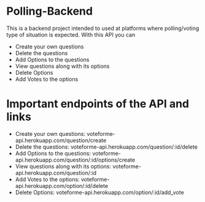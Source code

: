 # Polling-Backend

This is a backend project intended to used at platforms where polling/voting type of situation is expected. With this API you can
- Create your own questions
- Delete the questions
- Add Options to the questions
- View questions along with its options
- Delete Options
- Add Votes to the options

# Important endpoints of the API and links
- Create your own questions: voteforme-api.herokuapp.com/question/create
- Delete the questions: voteforme-api.herokuapp.com/question/:id/delete
- Add Options to the questions: voteforme-api.herokuapp.com/question/:id/options/create
- View questions along with its options: voteforme-api.herokuapp.com/question/:id
- Add Votes to the options: voteforme-api.herokuapp.com/option/:id/delete
- Delete Options: voteforme-api.herokuapp.com/option/:id/add_vote
